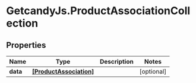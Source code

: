 # GetcandyJs.ProductAssociationCollection

## Properties

Name | Type | Description | Notes
------------ | ------------- | ------------- | -------------
**data** | [**[ProductAssociation]**](ProductAssociation.md) |  | [optional] 


